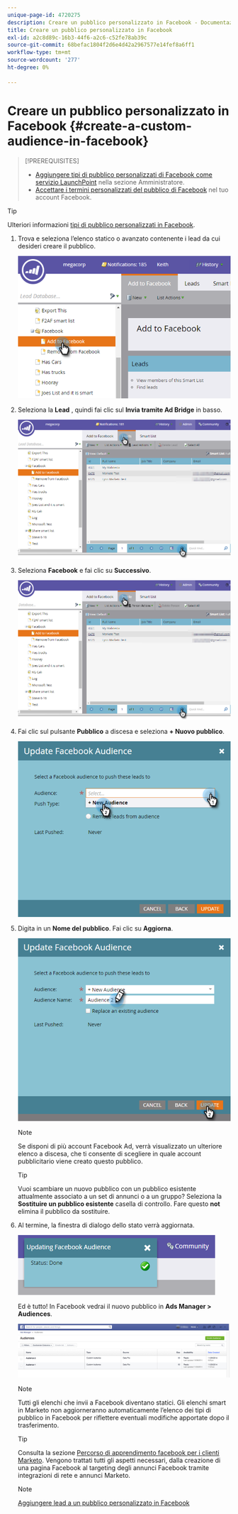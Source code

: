 ```yaml
---
unique-page-id: 4720275
description: Creare un pubblico personalizzato in Facebook - Documentazione Marketo - Documentazione del prodotto
title: Creare un pubblico personalizzato in Facebook
exl-id: a2c8d89c-16b3-44f6-a2c6-c52fe78ab39c
source-git-commit: 68befac1804f2d6e4d42a2967577e14fef8a6ff1
workflow-type: tm+mt
source-wordcount: '277'
ht-degree: 0%

---
```


# Creare un pubblico personalizzato in Facebook {#create-a-custom-audience-in-facebook}

>[!PREREQUISITES]
>
>* [Aggiungere tipi di pubblico personalizzati di Facebook come servizio LaunchPoint](/help/marketo/product-docs/demand-generation/ad-network-integrations/add-facebook-custom-audiences-as-a-launchpoint-service.md) nella sezione Amministratore.
>* [Accettare i termini personalizzati del pubblico di Facebook](https://www.facebook.com/ads/manage/customaudiences/tos.php) nel tuo account Facebook.
>


>[!TIP]
>
>Ulteriori informazioni [tipi di pubblico personalizzati in Facebook](https://www.facebook.com/help/341425252616329).

1. Trova e seleziona l’elenco statico o avanzato contenente i lead da cui desideri creare il pubblico.

   ![](assets/create-a-custom-audience-in-facebook-1.png)

1. Seleziona la **Lead** , quindi fai clic sul **Invia tramite Ad Bridge** in basso.

   ![](assets/create-a-custom-audience-in-facebook-2.png)

1. Seleziona **Facebook** e fai clic su **Successivo**.

   ![](assets/create-a-custom-audience-in-facebook-3.png)

1. Fai clic sul pulsante **Pubblico** a discesa e seleziona **+ Nuovo pubblico**.

   ![](assets/create-a-custom-audience-in-facebook-4.png)

1. Digita in un **Nome del pubblico**. Fai clic su **Aggiorna**.

   ![](assets/create-a-custom-audience-in-facebook-5.png)

   >[!NOTE]
   >
   >Se disponi di più account Facebook Ad, verrà visualizzato un ulteriore elenco a discesa, che ti consente di scegliere in quale account pubblicitario viene creato questo pubblico.

   >[!TIP]
   >
   >Vuoi scambiare un nuovo pubblico con un pubblico esistente attualmente associato a un set di annunci o a un gruppo? Seleziona la **Sostituire un pubblico esistente** casella di controllo. Fare questo **not** elimina il pubblico da sostituire.

1. Al termine, la finestra di dialogo dello stato verrà aggiornata.

   ![](assets/create-a-custom-audience-in-facebook-6.png)

   Ed è tutto! In Facebook vedrai il nuovo pubblico in **Ads Manager > Audiences**.

   ![](assets/create-a-custom-audience-in-facebook-7.png)

   >[!NOTE]
   >
   >Tutti gli elenchi che invii a Facebook diventano statici. Gli elenchi smart in Marketo non aggiorneranno automaticamente l’elenco dei tipi di pubblico in Facebook per riflettere eventuali modifiche apportate dopo il trasferimento.

   >[!TIP]
   >
   >Consulta la sezione [Percorso di apprendimento facebook per i clienti Marketo](https://facebook.exceedlms.com/student/enrollments/create_enrollment_from_token/BF9TqSaCvM73PP4ScjhCm4fi). Vengono trattati tutti gli aspetti necessari, dalla creazione di una pagina Facebook al targeting degli annunci Facebook tramite integrazioni di rete e annunci Marketo.

   >[!NOTE]
   >
   >[Aggiungere lead a un pubblico personalizzato in Facebook](/help/marketo/product-docs/demand-generation/facebook/add-leads-to-a-custom-audience-in-facebook.md)
